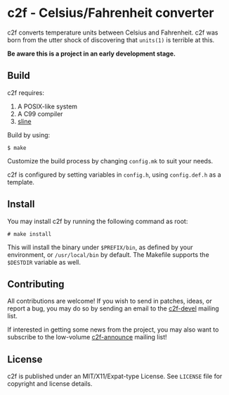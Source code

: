 # c2f - Celsius/Fahrenheit converter

c2f converts temperature units between Celsius and Fahrenheit. c2f was born 
from the utter shock of discovering that ``units(1)`` is terrible at this.

**Be aware this is a project in an early development stage.**

## Build

c2f requires:

1. A POSIX-like system
2. A C99 compiler
3. [sline](https://sr.ht/~arivigo/sline)

Build by using:

```
$ make
```

Customize the build process by changing ``config.mk`` to suit your needs.

c2f is configured by setting variables in ``config.h``, using ``config.def.h`` 
as a template.

## Install

You may install c2f by running the following command as root:

```
# make install
```

This will install the binary under ``$PREFIX/bin``, as defined by your 
environment, or ``/usr/local/bin`` by default. The Makefile supports the 
``$DESTDIR`` variable as well.

## Contributing

All contributions are welcome! If you wish to send in patches, ideas, or report
a bug, you may do so by sending an email to the 
[c2f-devel](https://lists.sr.ht/~arivigo/c2f-devel) mailing list.

If interested in getting some news from the project, you may also want to 
subscribe to the low-volume 
[c2f-announce](https://lists.sr.ht/~arivigo/c2f-announce) mailing list!

## License

c2f is published under an MIT/X11/Expat-type License. See ``LICENSE`` file for 
copyright and license details.
